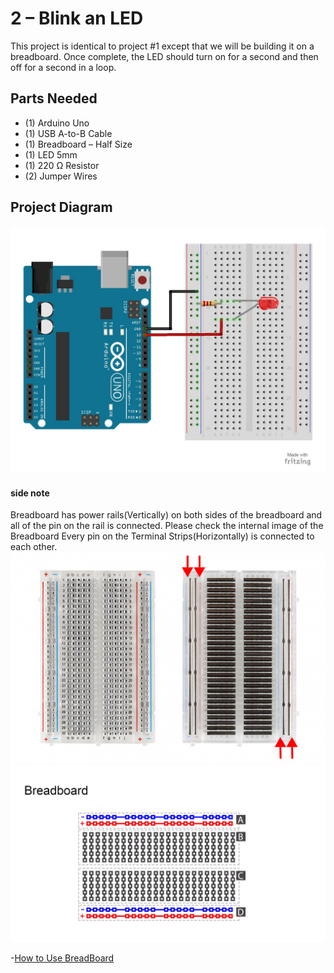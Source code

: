 # 2 – Blink an LED 
This project is identical to project #1 except that we will be building it on a breadboard.  Once complete, the LED should turn on for a second and then off for a second in a loop.
## Parts Needed
- (1) Arduino Uno
- (1) USB A-to-B Cable
- (1) Breadboard – Half Size
- (1) LED 5mm
- (1) 220 Ω Resistor
- (2) Jumper Wires

## Project Diagram
![image](../img/2-Blink-an-LED_LARGE.jpg)


#### side note
Breadboard has power rails(Vertically) on both sides of the breadboard and all of the pin on the rail is connected. Please check the internal image of the Breadboard
Every pin on the Terminal Strips(Horizontally) is connected to each other.
![image](../img/breadboard.jpg)
![image2](../img/breadboard_1.png)



-[How to Use BreadBoard](https://learn.sparkfun.com/tutorials/how-to-use-a-breadboard)
